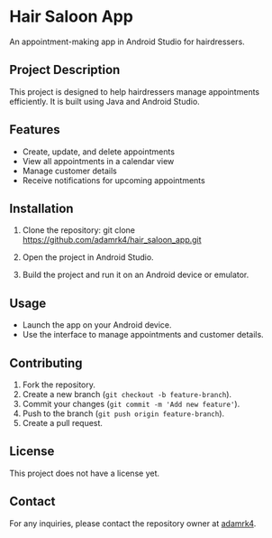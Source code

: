 # Hair Saloon App

An appointment-making app in Android Studio for hairdressers.

## Project Description

This project is designed to help hairdressers manage appointments efficiently. It is built using Java and Android Studio.

## Features

- Create, update, and delete appointments
- View all appointments in a calendar view
- Manage customer details
- Receive notifications for upcoming appointments

## Installation

1. Clone the repository: git clone https://github.com/adamrk4/hair_saloon_app.git

2. Open the project in Android Studio.
3. Build the project and run it on an Android device or emulator.

## Usage

- Launch the app on your Android device.
- Use the interface to manage appointments and customer details.

## Contributing

1. Fork the repository.
2. Create a new branch (`git checkout -b feature-branch`).
3. Commit your changes (`git commit -m 'Add new feature'`).
4. Push to the branch (`git push origin feature-branch`).
5. Create a pull request.

## License

This project does not have a license yet.

## Contact

For any inquiries, please contact the repository owner at [adamrk4](https://github.com/adamrk4).
